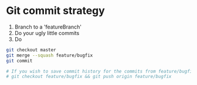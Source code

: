 # Git commit strategy

1. Branch to a 'featureBranch'
2. Do your ugly little commits
3. Do

```bash
git checkout master
git merge --squash feature/bugfix
git commit

# If you wish to save commit history for the commits from feature/bugfix:
# git checkout feature/bugfix && git push origin feature/bugfix
```
